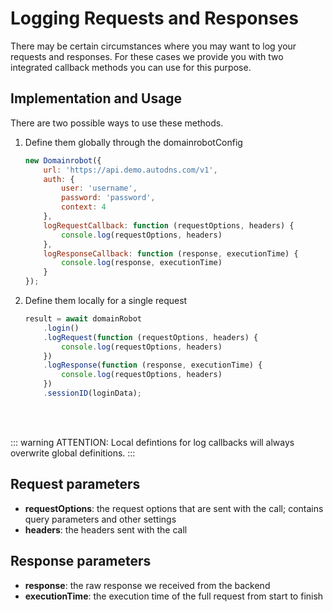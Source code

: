 # Logging Requests and Responses

There may be certain circumstances where you may want to log your requests and responses.
For these cases we provide you with two integrated callback methods you can use for this purpose.

## Implementation and Usage

There are two possible ways to use these methods.

1. Define them globally through the domainrobotConfig

    ```javascript
    new Domainrobot({
        url: 'https://api.demo.autodns.com/v1',
        auth: {
            user: 'username',
            password: 'password',
            context: 4
        },
        logRequestCallback: function (requestOptions, headers) {
            console.log(requestOptions, headers)
        },
        logResponseCallback: function (response, executionTime) {
            console.log(response, executionTime)
        }
    });

    ```

2. Define them locally for a single request

    ```javascript
    result = await domainRobot
        .login()
        .logRequest(function (requestOptions, headers) {
            console.log(requestOptions, headers)
        })
        .logResponse(function (response, executionTime) {
            console.log(requestOptions, headers)
        })
        .sessionID(loginData);
    ```

&nbsp;  
&nbsp;  

::: warning ATTENTION:
Local defintions for log callbacks will always overwrite global definitions.
:::

## Request parameters

* **requestOptions**: the request options that are sent with the call; contains query parameters and other settings
* **headers**: the headers sent with the call

## Response parameters

* **response**: the raw response we received from the backend
* **executionTime**: the execution time of the full request from start to finish
